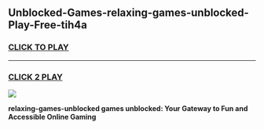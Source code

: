 
## Unblocked-Games-relaxing-games-unblocked-Play-Free-tih4a
<h3>
<a href="https://premium76.site?title=relaxing-games-unblocked&ref=18A1">CLICK TO PLAY</a></h3>
<hr>

<h3>
<a href="https://premium76.site?title=relaxing-games-unblocked&ref=18A1">CLICK 2 PLAY</a>
  
</h3>

<a href="https://premium76.site?title=relaxing-games-unblocked&ref=18A1"><img src="https://clearcache.store/games.png"></a>


**relaxing-games-unblocked games unblocked: Your Gateway to Fun and Accessible Online Gaming**
